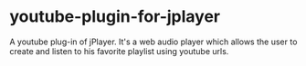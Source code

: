 # youtube-plugin-for-jplayer
A youtube plug-in of jPlayer. It's a web audio player which allows the user to create and listen to his favorite playlist
using youtube urls.
